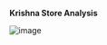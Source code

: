 **Krishna Store Analysis**


![image](https://github.com/user-attachments/assets/012bf31c-029f-4f7f-8e7c-b4211294e3f4)
